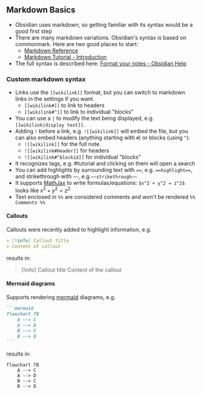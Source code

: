 ## Markdown Basics

- Obsidian uses markdown, so getting familiar with its syntax would be a good first step
- There are many markdown variations. Obsidian's syntax is based on commonmark. Here are two good places to start:
	- [Markdown Reference](https://commonmark.org/help/)
	- [Markdown Tutorial - Introduction](https://commonmark.org/help/tutorial/index.html)
- The full syntax is described here: [Format your notes - Obsidian Help](https://help.obsidian.md/How+to/Format+your+notes)

### Custom markdown syntax

- Links use the `[[wikilink]]` format, but you can switch to markdown links in the settings if you want. 
	- `[[wikilink#]]` to link to headers
	- `[[wikilink#^]]` to link to individual "blocks"
- You can use a `|` to modify the text being displayed, e.g. `[[wikilink|display text]]`.
- Adding `!` before a link, e.g. `![[wikilink]]` will embed the file, but you can also embed headers (anything starting with `#`) or blocks (using `^`).
	- `![[wikilink]]` for the full note
	- `![[wikilink#Header]]` for headers
	- `![[wikilink#^blockid]]` for individual "blocks"
- It recognizes tags, e.g. #tutorial and clicking on them will open a search
- You can add highlights by surrounding text with `==`, e.g. `==highlight==`, and strikethrough with `~~`, e.g.`~~strikethrough~~`
- It supports [MathJax](https://www.mathjax.org/) to write formulas/equations: `$x^2 + y^2 = z^2$` looks like $x^2 + y^2 = z^2$
- Text enclosed in `%%` are considered comments and won't be rendered `%% Comments %%`

#### Callouts

Callouts were recently added to highlight information, e.g. 

```markdown
> [!info] Callout title
> Content of callout
```

results in: 

> [!info] Callout title
> Content of the callout

#### Mermaid diagrams

Supports rendering [mermaid](https://mermaid-js.github.io/mermaid/#/) diagrams, e.g. 

````markdown
```mermaid
flowchart TB  
	A --> C  
	A --> D  
	B --> C  
	B --> D
```
````

results in:
```mermaid
flowchart TB  
	A --> C  
	A --> D  
	B --> C  
	B --> D
```


